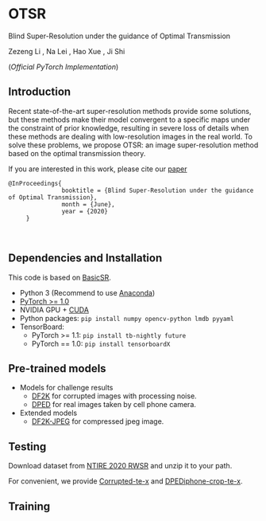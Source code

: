 # OTSR
Blind Super-Resolution under the guidance of Optimal Transmission

Zezeng Li  , Na Lei  , Hao Xue , Ji Shi

(*Official PyTorch Implementation*)

## Introduction

 Recent state-of-the-art super-resolution methods provide some solutions, but these methods make their model convergent to a specific maps under the constraint of prior knowledge, resulting in severe loss of details when these methods are dealing with low-resolution images in the real world. To solve these problems, we propose OTSR: an image super-resolution method based on the optimal transmission theory.

If you are interested in this work, please cite our [paper](http://openaccess.thecvf.com/content_CVPRW_2020/papers/w31/Ji_Real-World_Super-Resolution_via_Kernel_Estimation_and_Noise_Injection_CVPRW_2020_paper.pdf)

    @InProceedings{
                   booktitle = {Blind Super-Resolution under the guidance of Optimal Transmission},
                   month = {June},
                   year = {2020}
         }



​    



## Dependencies and Installation

This code is based on [BasicSR](https://github.com/xinntao/BasicSR).

- Python 3 (Recommend to use [Anaconda](https://www.anaconda.com/download/#linux))
- [PyTorch >= 1.0](https://pytorch.org/)
- NVIDIA GPU + [CUDA](https://developer.nvidia.com/cuda-downloads)
- Python packages: `pip install numpy opencv-python lmdb pyyaml`
- TensorBoard: 
  - PyTorch >= 1.1: `pip install tb-nightly future`
  - PyTorch == 1.0: `pip install tensorboardX`

## Pre-trained models

- Models for challenge results
  - [DF2K](https://drive.google.com/open?id=1pWGfSw-UxOkrtbh14GeLQgYnMLdLguOF) for corrupted images with processing noise.
  - [DPED](https://drive.google.com/open?id=1zZIuQSepFlupV103AatoP-JSJpwJFS19) for real images taken by cell phone camera.
- Extended models
  - [DF2K-JPEG](https://drive.google.com/open?id=1w8QbCLM6g-MMVlIhRERtSXrP-Dh7cPhm) for compressed jpeg image. 

## Testing

Download dataset from [NTIRE 2020 RWSR](https://competitions.codalab.org/competitions/22220#participate) and unzip it to your path.

For convenient, we provide [Corrupted-te-x](https://drive.google.com/open?id=1GrLxeE-LruddQoAePV1Z7MFclXdZWHMa) and [DPEDiphone-crop-te-x](https://drive.google.com/open?id=19zlofWRxkhsjf_TuRA2oI9jgozifGvxp).


## Training

